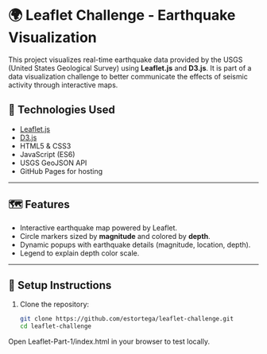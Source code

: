 # 🌍 Leaflet Challenge - Earthquake Visualization

This project visualizes real-time earthquake data provided by the USGS (United States Geological Survey) using **Leaflet.js** and **D3.js**. It is part of a data visualization challenge to better communicate the effects of seismic activity through interactive maps.


## 🔧 Technologies Used

- [Leaflet.js](https://leafletjs.com/)
- [D3.js](https://d3js.org/)
- HTML5 & CSS3
- JavaScript (ES6)
- USGS GeoJSON API
- GitHub Pages for hosting

---

## 🗺️ Features

- Interactive earthquake map powered by Leaflet.
- Circle markers sized by **magnitude** and colored by **depth**.
- Dynamic popups with earthquake details (magnitude, location, depth).
- Legend to explain depth color scale.

---

## 🧰 Setup Instructions

1. Clone the repository:
   ```bash
   git clone https://github.com/estortega/leaflet-challenge.git
   cd leaflet-challenge
Open Leaflet-Part-1/index.html in your browser to test locally.
